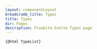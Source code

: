 ```yaml
---
layout: componentLayout
breadcrumb_title: Types
title: Types
dir: Pages
description: Flowbite-Svelte Types page
---
```


<script>
  // TODO: Does not build on the server - need to work on it
  // import Prism from 'prismjs';
  // import 'prism-svelte';
  // import "prismjs/components/prism-typescript";
  // const highlighted = Prism.highlight(TypeList, Prism.languages.js, 'js');

  // Load assets as strings
  import TypeList from '../../lib/types.js?raw';
  
</script>

<pre><code>{@html TypeList}</code></pre>


